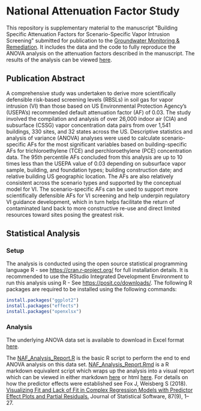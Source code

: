 # National Attenuation Factor Study

This repository is supplementary material to the manuscript "Building Specific Attenuation Factors for Scenario-Specific Vapor Intrusion Screening" submitted for publication to the [Groundwater Monitoring & Remediation](https://ngwa.onlinelibrary.wiley.com/journal/17456592).  It includes the data and the code to fully reproduce the ANOVA analysis on the attenuation factors described in the manuscript. The results of the analysis can be viewed [here](https://github.com/sede-open/naf_study/blob/main/NAF_Analysis_Report.md).

## Publication Abstract
A comprehensive study was undertaken to derive more scientifically defensible risk-based screening levels (RBSLs) in soil gas for vapor intrusion (VI) than those based on US Environmental Protection Agency’s (USEPA’s) recommended default attenuation factor (AF) of 0.03. The study involved the compilation and analysis of over 26,000 indoor air (CIA) and subsurface (CSSG) vapor concentration data pairs from over 1,541 buildings, 330 sites, and 32 states across the US.  Descriptive statistics and analysis of variance (ANOVA) analyses were used to calculate scenario-specific AFs for the most significant variables based on building-specific AFs for trichloroethylene (TCE) and perchloroethylene (PCE) concentration data.  The 95th percentile AFs concluded from this analysis are up to 10 times less than the USEPA value of 0.03 depending on subsurface vapor sample, building, and foundation types; building construction date; and relative building US geographic location.  The AFs are also relatively consistent across the scenario types and supported by the conceptual model for VI.  The scenario-specific AFs can be used to support more scientifically defensible AFs for VI screening and help underpin regulatory VI guidance development, which in turn helps facilitate the return of contaminated land back to more constructive re-use and direct limited resources toward sites posing the greatest risk.

## Statistical Analysis

### Setup
The analysis is conducted using the open source statistical programming language R - see <https://cran.r-project.org/> for full installation details. It is recommended to use the RStudio Integrated Development Environment to run this analysis using R - See <https://posit.co/downloads/>. 
The following R packages are required to be installed using the following commands: 
```r
install.packages("ggplot2")
install.packages("effects")
install.packages("openxlsx")
```

### Analysis
The underlying ANOVA data set is available to download in Excel format [here](https://github.com/sede-open/naf_study/blob/main/ANOVA_Raw%20Data.xlsx).

The [NAF_Analysis_Report.R](https://github.com/sede-open/naf_study/blob/main/NAF_Analysis_Report.R) is the basic R script to perform the end to end ANOVA analysis on this data set. [NAF_Analysis_Report.Rmd](https://github.com/sede-open/naf_study/blob/main/NAF_Analysis_Report.Rmd) is a R markdown equivalent script which wraps up the analysis into a visual report which can be viewed in either markdown [here](https://github.com/sede-open/naf_study/blob/main/NAF_Analysis_Report.md) or html [here](https://htmlpreview.github.io/?https://github.com/sede-open/naf_study/blob/main/NAF_Analysis_Report.html). 
For details on how the predictor effects were established see  Fox J, Weisberg S (2018). [Visualizing Fit and Lack of Fit in Complex Regression Models with Predictor Effect Plots and Partial Residuals.](https://doi.org/10.18637/jss.v087.i09) Journal of Statistical Software, 87(9), 1–27.

